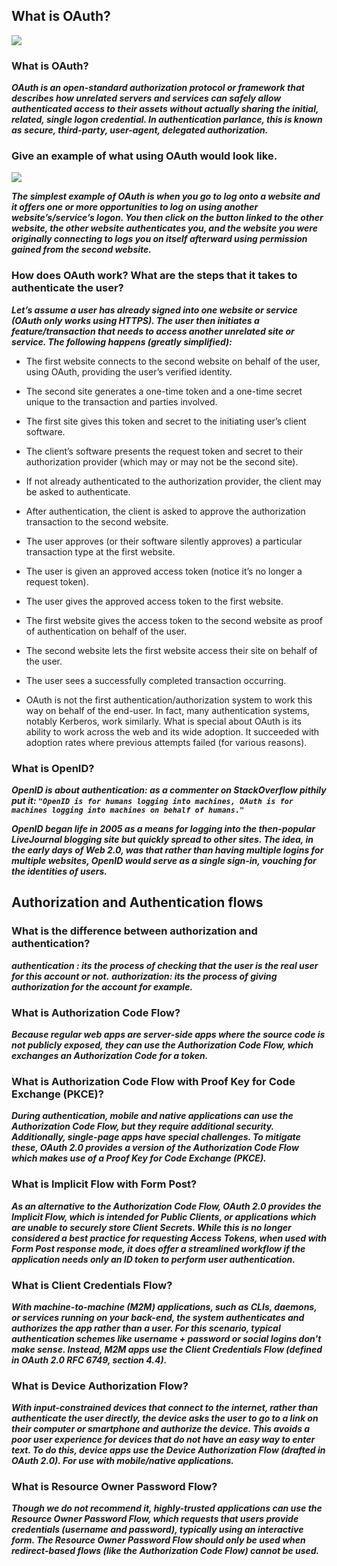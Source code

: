 ## What is OAuth?
![](https://res.cloudinary.com/practicaldev/image/fetch/s--X8na4LD9--/c_imagga_scale,f_auto,fl_progressive,h_900,q_auto,w_1600/https://dev-to-uploads.s3.amazonaws.com/i/qnoefye56zqd0vb5kar0.jpg)

### What is OAuth?

***OAuth is an open-standard authorization protocol or framework that describes how unrelated servers and services can safely allow authenticated access to their assets without actually sharing the initial, related, single logon credential. In authentication parlance, this is known as secure, third-party, user-agent, delegated authorization.***

### Give an example of what using OAuth would look like.
![](https://encrypted-tbn0.gstatic.com/images?q=tbn:ANd9GcRxyQi1qJylJYPxhCCS7wgrTT-hY_c5BLhxBg&usqp=CAU)

***The simplest example of OAuth is when you go to log onto a website and it offers one or more opportunities to log on using another website’s/service’s logon. You then click on the button linked to the other website, the other website authenticates you, and the website you were originally connecting to logs you on itself afterward using permission gained from the second website.***

### How does OAuth work? What are the steps that it takes to authenticate the user?

***Let’s assume a user has already signed into one website or service (OAuth only works using HTTPS). The user then initiates a feature/transaction that needs to access another unrelated site or service. The following happens (greatly simplified):***

* The first website connects to the second website on behalf of the user, using OAuth, providing the user’s verified identity.

* The second site generates a one-time token and a one-time secret unique to the transaction and parties involved.
* The first site gives this token and secret to the initiating user’s client software.
* The client’s software presents the request token and secret to their authorization provider (which may or may not be the second site).
* If not already authenticated to the authorization provider, the client may be asked to authenticate.

* After authentication, the client is asked to approve the authorization transaction to the second website.
* The user approves (or their software silently approves) a particular transaction type at the first website.
* The user is given an approved access token (notice it’s no longer a request token).
* The user gives the approved access token to the first website.
* The first website gives the access token to the second website as proof of authentication on behalf of the user.
* The second website lets the first website access their site on behalf of the user.
* The user sees a successfully completed transaction occurring.
* OAuth is not the first authentication/authorization system to work this way on behalf of the end-user. In fact, many authentication systems, notably Kerberos, work similarly. What is special about OAuth is its ability to work across the web and its wide adoption. It succeeded with adoption rates where previous attempts failed (for various reasons).

### What is OpenID?
***OpenID is about authentication: as a commenter on StackOverflow pithily put it: `"OpenID is for humans logging into machines, OAuth is for machines logging into machines on behalf of humans."`***

***OpenID began life in 2005 as a means for logging into the then-popular LiveJournal blogging site but quickly spread to other sites. The idea, in the early days of Web 2.0, was that rather than having multiple logins for multiple websites, OpenID would serve as a single sign-in, vouching for the identities of users.***


## Authorization and Authentication flows


### What is the difference between authorization and authentication?

***authentication : its the process of checking that the user is the real user for this account or not.***
***authorization: its the process of giving authorization for the account for example.***

### What is Authorization Code Flow?

***Because regular web apps are server-side apps where the source code is not publicly exposed, they can use the Authorization Code Flow, which exchanges an Authorization Code for a token.***



### What is Authorization Code Flow with Proof Key for Code Exchange (PKCE)?

***During authentication, mobile and native applications can use the Authorization Code Flow, but they require additional security. Additionally, single-page apps have special challenges. To mitigate these, OAuth 2.0 provides a version of the Authorization Code Flow which makes use of a Proof Key for Code Exchange (PKCE).***

### What is Implicit Flow with Form Post?

***As an alternative to the Authorization Code Flow, OAuth 2.0 provides the Implicit Flow, which is intended for Public Clients, or applications which are unable to securely store Client Secrets. While this is no longer considered a best practice for requesting Access Tokens, when used with Form Post response mode, it does offer a streamlined workflow if the application needs only an ID token to perform user authentication.***

### What is Client Credentials Flow?

***With machine-to-machine (M2M) applications, such as CLIs, daemons, or services running on your back-end, the system authenticates and authorizes the app rather than a user. For this scenario, typical authentication schemes like username + password or social logins don't make sense. Instead, M2M apps use the Client Credentials Flow (defined in OAuth 2.0 RFC 6749, section 4.4).***

### What is Device Authorization Flow?

***With input-constrained devices that connect to the internet, rather than authenticate the user directly, the device asks the user to go to a link on their computer or smartphone and authorize the device. This avoids a poor user experience for devices that do not have an easy way to enter text. To do this, device apps use the Device Authorization Flow (drafted in OAuth 2.0). For use with mobile/native applications.***


### What is Resource Owner Password Flow?

***Though we do not recommend it, highly-trusted applications can use the Resource Owner Password Flow, which requests that users provide credentials (username and password), typically using an interactive form. The Resource Owner Password Flow should only be used when redirect-based flows (like the Authorization Code Flow) cannot be used.***

